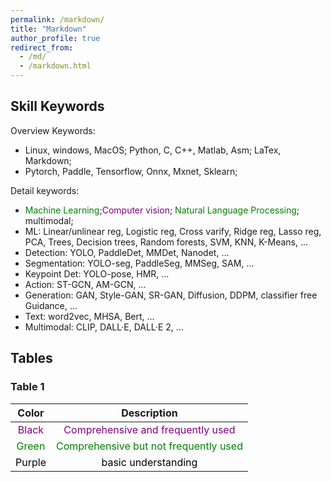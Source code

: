 ```yaml
---
permalink: /markdown/
title: "Markdown"
author_profile: true
redirect_from: 
  - /md/
  - /markdown.html
---
```


## Skill Keywords
Overview Keywords: 
* Linux, windows, MacOS; Python, C, C++, Matlab, Asm; LaTex, Markdown;
* Pytorch, Paddle, Tensorflow, Onnx, Mxnet, Sklearn;

  
Detail keywords:

* <span style="color: green;">Machine Learning</span>;<span style="color: Purple;">Computer vision</span>; <span style="color: green;">Natural Language Processing</span>; multimodal;
* ML: Linear/unlinear reg, Logistic reg, Cross varify, Ridge reg, Lasso reg, PCA, Trees, Decision trees, Random forests, SVM, KNN, K-Means, ...
* Detection: YOLO, PaddleDet, MMDet, Nanodet, ...
* Segmentation: YOLO-seg, PaddleSeg, MMSeg, SAM, ...
* Keypoint Det: YOLO-pose, HMR, ...
* Action: ST-GCN, AM-GCN, ...
* Generation: GAN, Style-GAN, SR-GAN, Diffusion, DDPM, classifier free Guidance, ...
* Text: word2vec, MHSA, Bert, ...
* Multimodal: CLIP, DALL·E, DALL·E 2, ...

## Tables

### Table 1

|                   Color                    |                         Description                          |
| :----------------------------------------: | :----------------------------------------------------------: |
|  <span style="color: Purple;">Black</span>  | <span style="color: Purple;">Comprehensive and  frequently used</span> |
|  <span style="color: green;">Green</span>  | <span style="color: green;">Comprehensive but not frequently used</span> |
| <span style="color: black;">Purple</span> |   <span style="color: black;">basic understanding</span>    |

